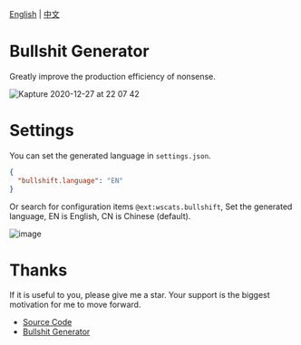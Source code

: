 [English](https://github.com/Wscats/bullshit-generator/blob/master/README.md) | [中文](https://github.com/Wscats/bullshit-generator/blob/master/README.CN.md)

# Bullshit Generator

Greatly improve the production efficiency of nonsense.

![Kapture 2020-12-27 at 22 07 42](https://user-images.githubusercontent.com/17243165/103172697-31078900-4890-11eb-8ccd-7ef1e6eed2cc.gif)

# Settings

You can set the generated language in `settings.json`.

```json
{
  "bullshift.language": "EN"
}
```

Or search for configuration items `@ext:wscats.bullshift`, Set the generated language, EN is English, CN is Chinese (default).

![image](https://user-images.githubusercontent.com/17243165/103172928-2817b700-4892-11eb-9146-051f22f488c9.png)

# Thanks

If it is useful to you, please give me a star. Your support is the biggest motivation for me to move forward.

- [Source Code](https://github.com/Wscats/bullshit-generator)
- [Bullshit Generator](https://github.com/menzi11/BullshitGenerator)
